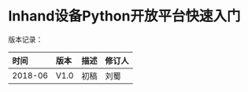 # Inhand设备Python开放平台快速入门



































版本记录：

| 时间 | 版本 | 描述 | 修订人 |
| :--- | :--- | :--- | :--- |
| 2018-06 | V1.0 | 初稿 | 刘蜀 |



